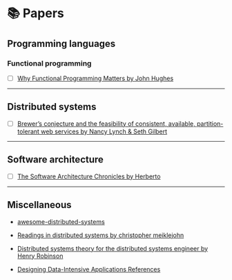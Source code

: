# 📚 Papers 


## Programming languages 

### Functional programming

- [ ] [Why Functional Programming Matters by John Hughes](https://www.cs.kent.ac.uk/people/staff/dat/miranda/whyfp90.pdf)

-----------------------------------------------------------------------------------------------------------------------------
## Distributed systems

- [ ] [Brewer’s conjecture and the feasibility of consistent, available, partition-tolerant web services by Nancy Lynch & Seth Gilbert](https://users.ece.cmu.edu/~adrian/731-sp04/readings/GL-cap.pdf)

-----------------------------------------------------------------------------------------------------------------------------
## Software architecture
- [ ] [The Software Architecture Chronicles by Herberto](https://herbertograca.com/2017/07/03/the-software-architecture-chronicles/)


-----------------------------------------------------------------------------------------------------------------------------
## Miscellaneous 
* [awesome-distributed-systems](https://github.com/theanalyst/awesome-distributed-systems)

* [Readings in distributed systems by christopher meiklejohn](http://christophermeiklejohn.com/distributed/systems/2013/07/12/readings-in-distributed-systems.html)

* [Distributed systems theory for the distributed systems engineer by Henry Robinson](http://www.the-paper-trail.org/post/2014-08-09-distributed-systems-theory-for-the-distributed-systems-engineer/)

* [Designing Data-Intensive Applications References](https://github.com/ept/ddia-references)
